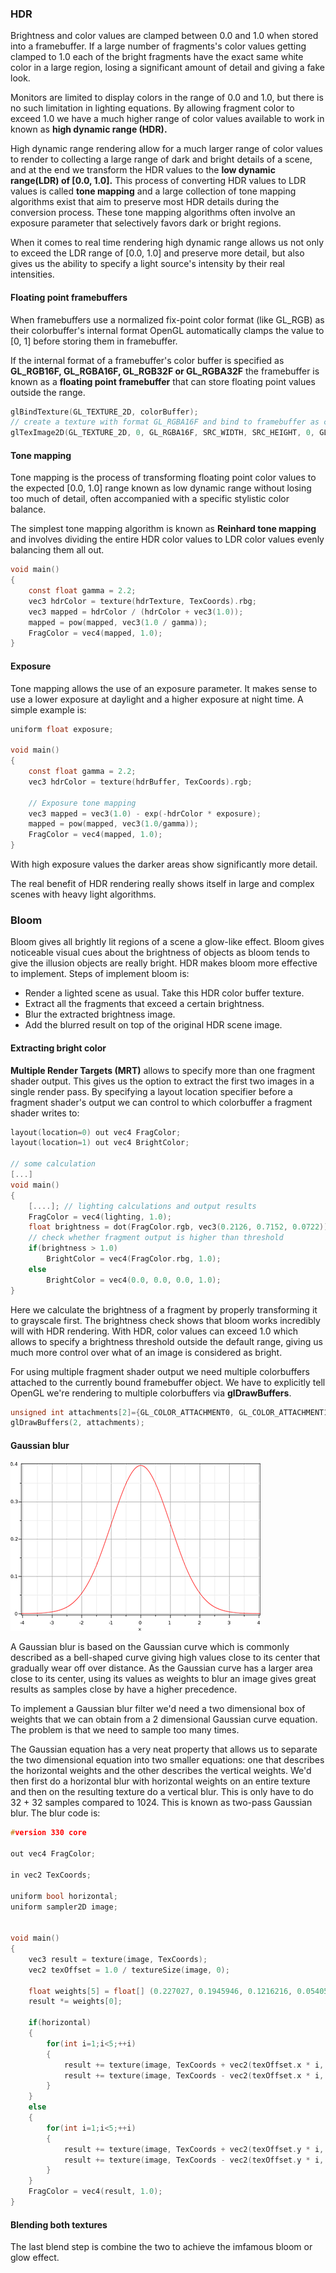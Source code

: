 ### HDR

Brightness and color values are clamped between 0.0 and 1.0 when stored into a framebuffer. If a large number of fragments's color values getting clamped to 1.0 each of the bright fragments have the exact same white color in a large region, losing a significant amount of detail and giving a fake look.

Monitors are limited to display colors in the range of 0.0 and 1.0, but there is no such limitation in lighting equations. By allowing fragment color to exceed 1.0 we have a much higher range of color values available to work in known as **high dynamic range (HDR).** 

High dynamic range rendering allow for a much larger range of color values to render to collecting a large range of dark and bright details of a scene, and at the end we transform the HDR values to the **low dynamic range(LDR) of [0.0, 1.0].** This process of converting HDR values to LDR values is called **tone mapping** and a large collection of tone mapping algorithms exist that aim to preserve most HDR details during the conversion process. These tone mapping algorithms often involve an exposure parameter that selectively favors dark or bright regions.

When it comes to real time rendering high dynamic range allows us not only to exceed the LDR range of [0.0, 1.0] and preserve more detail, but also gives us the ability to specify a light source's intensity by their real intensities.

#### Floating point framebuffers

When framebuffers use a normalized fix-point color format (like GL_RGB) as their colorbuffer's internal format OpenGL automatically clamps the value to [0, 1] before storing them in framebuffer.

If the internal format of a framebuffer's color buffer is specified as **GL_RGB16F, GL_RGBA16F, GL_RGB32F or GL_RGBA32F** the framebuffer is known as a **floating point framebuffer** that can store floating point values outside the range. 

```c
glBindTexture(GL_TEXTURE_2D, colorBuffer);
// create a texture with format GL_RGBA16F and bind to framebuffer as color
glTexImage2D(GL_TEXTURE_2D, 0, GL_RGBA16F, SRC_WIDTH, SRC_HEIGHT, 0, GL_RGBA, GL_FLOAT, NULL);
```

#### Tone mapping

Tone mapping is the process of transforming floating point color values to the expected [0.0, 1.0] range known as low dynamic range without losing too much of detail, often accompanied with a specific stylistic color balance.

The simplest tone mapping algorithm is known as **Reinhard tone mapping** and involves dividing the entire HDR color values to LDR color values evenly balancing them all out.

```c
void main()
{
    const float gamma = 2.2;
    vec3 hdrColor = texture(hdrTexture, TexCoords).rbg;
    vec3 mapped = hdrColor / (hdrColor + vec3(1.0));
    mapped = pow(mapped, vec3(1.0 / gamma));
    FragColor = vec4(mapped, 1.0);
}
```

#### Exposure

Tone mapping allows the use of an exposure parameter. It makes sense to use a lower exposure at daylight and a higher exposure at night time. A simple example is:

```c
uniform float exposure;

void main()
{
    const float gamma = 2.2;
    vec3 hdrColor = texture(hdrBuffer, TexCoords).rgb;
    
    // Exposure tone mapping
    vec3 mapped = vec3(1.0) - exp(-hdrColor * exposure);
    mapped = pow(mapped, vec3(1.0/gamma));
    FragColor = vec4(mapped, 1.0);
}
```

With high exposure values the darker areas  show significantly more detail.

The real benefit of HDR rendering really shows itself in large and complex scenes with heavy light algorithms.



### Bloom

Bloom gives all brightly lit regions of a scene a glow-like effect. Bloom gives noticeable visual cues about the brightness of objects as bloom tends to give the illusion objects are really bright. HDR makes bloom more effective to implement. Steps of implement bloom is:

+ Render a lighted scene as usual. Take this HDR color buffer texture.
+ Extract all the fragments that exceed a certain brightness.
+ Blur the extracted brightness image.
+  Add the blurred result on top of the original HDR scene image.

#### Extracting bright color

**Multiple Render Targets (MRT)** allows to specify more than one fragment shader output. This gives us the option to extract the first two images in a single render pass. By specifying a layout location specifier before a fragment shader's output we can control to which colorbuffer a fragment shader writes to:

```c
layout(location=0) out vec4 FragColor;
layout(location=1) out vec4 BrightColor;

// some calculation
[...]
void main()
{
    [....]; // lighting calculations and output results
    FragColor = vec4(lighting, 1.0);
    float brightness = dot(FragColor.rgb, vec3(0.2126, 0.7152, 0.0722));
    // check whether fragment output is higher than threshold
    if(brightness > 1.0)
        BrightColor = vec4(FragColor.rbg, 1.0);
    else
        BrightColor = vec4(0.0, 0.0, 0.0, 1.0);
}
```

Here we calculate the brightness of a fragment by properly transforming it to grayscale first. The brightness  check shows that bloom works incredibly will with HDR rendering. With HDR, color values can exceed 1.0 which allows to specify a brightness threshold outside  the default range, giving us much more control over what of an image is considered as bright.

For using multiple fragment shader output we need multiple colorbuffers attached to the currently bound framebuffer object. We have to explicitly tell OpenGL we're rendering to multiple colorbuffers via **glDrawBuffers**.

```c
unsigned int attachments[2]={GL_COLOR_ATTACHMENT0, GL_COLOR_ATTACHMENT1};
glDrawBuffers(2, attachments);
```

#### Gaussian blur

![avatar](..\image\bloom_gaussian.png)

A Gaussian blur is based on the Gaussian curve which is commonly described as a bell-shaped curve giving high values close to its center that gradually wear off over distance. As the Gaussian curve has a larger area close to its center, using its values as weights to blur an image gives great results as samples close by have a higher precedence.

To implement a Gaussian blur filter we'd need a two dimensional box of weights that we can obtain from a 2 dimensional Gaussian curve equation. The problem is that we need to sample too many times.

The Gaussian equation has a very neat property that allows us to separate the two dimensional equation into two smaller equations: one that describes the horizontal weights and the other describes the vertical weights. We'd then first do a horizontal blur with horizontal weights on an entire texture and then on the resulting texture do a vertical blur. This is only have to do 32 + 32 samples compared to 1024. This is known as two-pass Gaussian blur. The blur code is:

```c
#version 330 core

out vec4 FragColor;

in vec2 TexCoords;

uniform bool horizontal;
uniform sampler2D image;


void main()
{
	vec3 result = texture(image, TexCoords);
	vec2 texOffset = 1.0 / textureSize(image, 0);
	
	float weights[5] = float[] (0.227027, 0.1945946, 0.1216216, 0.054054, 0.016216);
	result *= weights[0];
	
	if(horizontal)
	{
		for(int i=1;i<5;++i)
		{
			result += texture(image, TexCoords + vec2(texOffset.x * i, 0)).rgb * weights[i];
			result += texture(image, TexCoords - vec2(texOffset.x * i, 0)).rgb * weights[i];
		}
	}
	else
	{
		for(int i=1;i<5;++i)
		{
			result += texture(image, TexCoords + vec2(texOffset.y * i, 0)).rgb * weights[i];
			result += texture(image, TexCoords - vec2(texOffset.y * i, 0)).rgb * weights[i];
		}
	}
	FragColor = vec4(result, 1.0);
}
```

#### Blending both textures

The last blend step is combine the two to achieve the imfamous bloom or glow effect.